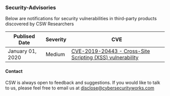 ### Security-Advisories

Below are notifications for security vulnerabilities in third-party products discovered by CSW Researchers

| Publised Date              | Severity      | CVE |
|-------------------|-----------|-----------------------------------------------|
| January 01, 2020 | Medium | [CVE-2019-20443 - Cross-Site Scripting (XSS) vulnerability](Advisories/CVE-2019-20443.md) |


#### Contact 
CSW is always open to feedback and suggestions. If you would like to talk to us, please feel free to email us at disclose@cybersecurityworks.com
